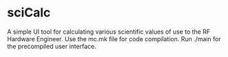 # sciCalc
A simple UI tool for calculating various scientific values of use to the RF Hardware Engineer.
Use the mc.mk file for code compilation.
Run ./main for the precompiled user interface.
